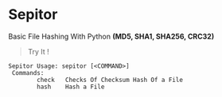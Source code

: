 # Sepitor
Basic File Hashing With Python **(MD5, SHA1, SHA256, CRC32)**
> Try It !
```
Sepitor Usage: sepitor [<COMMAND>]
 Commands:
        check   Checks Of Checksum Hash Of a File
        hash    Hash a File
```
